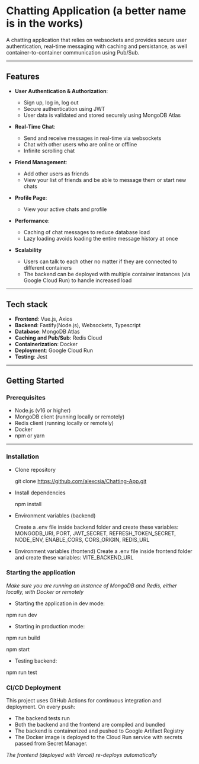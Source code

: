 # Chatting Application (a better name is in the works)

A chatting application that relies on websockets and provides secure user authentication,
real-time messaging with caching and persistance, as well container-to-container communication using Pub/Sub.

---

## Features

- **User Authentication & Authorization**:

  - Sign up, log in, log out
  - Secure authentication using JWT
  - User data is validated and stored securely using MongoDB Atlas

- **Real-Time Chat**:

  - Send and receive messages in real-time via websockets
  - Chat with other users who are online or offline
  - Infinite scrolling chat

- **Friend Management**:

  - Add other users as friends
  - View your list of friends and be able to message them or start new chats

- **Profile Page**:

  - View your active chats and profile

- **Performance**:

  - Caching of chat messages to reduce database load
  - Lazy loading avoids loading the entire message history at once

- **Scalability**

  - Users can talk to each other no matter if they are connected to different containers
  - The backend can be deployed with multiple container instances (via Google Cloud Run) to handle increased load

---

## Tech stack

- **Frontend**: Vue.js, Axios
- **Backend**: Fastify(Node.js), Websockets, Typescript
- **Database**: MongoDB Atlas
- **Caching and Pub/Sub**: Redis Cloud
- **Containerization**: Docker
- **Deployment**: Google Cloud Run
- **Testing**: Jest

---

## Getting Started

### Prerequisites

- Node.js (v16 or higher)
- MongoDB client (running locally or remotely)
- Redis client (running locally or remotely)
- Docker
- npm or yarn

---

### Installation

- Clone repository

  git clone https://github.com/alexcsia/Chatting-App.git

- Install dependencies

  npm install

- Environment variables (backend)

  Create a .env file inside backend folder and create these variables:
  MONGODB_URI, PORT, JWT_SECRET, REFRESH_TOKEN_SECRET, NODE_ENV, ENABLE_CORS, CORS_ORIGIN, REDIS_URL

- Environment variables (frontend)
  Create a .env file inside frontend folder and create these variables:
  VITE_BACKEND_URL

### Starting the application

_Make sure you are running an instance of MongoDB and Redis, either locally, with Docker or remotely_

- Starting the application in dev mode:

npm run dev

- Starting in production mode:

npm run build

npm start

- Testing backend:

npm run test

### CI/CD Deployment

This project uses GitHub Actions for continuous integration and deployment. On every push:

- The backend tests run
- Both the backend and the frontend are compiled and bundled
- The backend is containerized and pushed to Google Artifact Registry
- The Docker image is deployed to the Cloud Run service with secrets passed from Secret Manager.

_The frontend (deployed with Vercel) re-deploys automatically_
